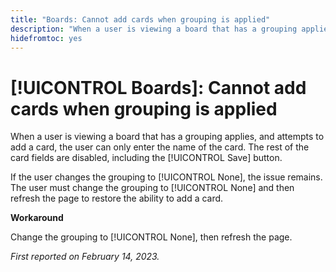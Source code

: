 ```yaml
---
title: "Boards: Cannot add cards when grouping is applied"
description: "When a user is viewing a board that has a grouping applies, and attempts to add a card, the user can only enter the name of the card. The rest of the card fields are disabled, including the Save button."
hidefromtoc: yes
---
```


# [!UICONTROL Boards]: Cannot add cards when grouping is applied

When a user is viewing a board that has a grouping applies, and attempts to add a card, the user can only enter the name of the card. The rest of the card fields are disabled, including the [!UICONTROL Save] button.

If the user changes the grouping to [!UICONTROL None], the issue remains. The user must change the grouping to [!UICONTROL None] and then refresh the page to restore the ability to add a card.

**Workaround**

Change the grouping to [!UICONTROL None], then refresh the page.

_First reported on February 14, 2023._

